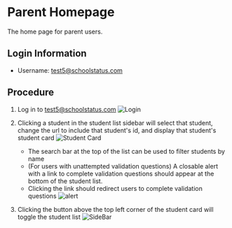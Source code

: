 # Parent Homepage
The home page for parent users.

## Login Information
- Username: test5@schoolstatus.com

## Procedure
1. Log in to test5@schoolstatus.com
![Login](https://www.evernote.com/l/Ab3y4Lh1wwhA7YAFq7SFkPAyGcBqWQFGHBgB/image.png)

2. Clicking a student in the student list sidebar will select that student, change the url to include that student's id, and display that student's student card
![Student Card](https://www.evernote.com/l/Ab1Xe_FyGPZAPYcY5vqKAjh37OcN4X6YpsMB/image.png)

	- The search bar at the top of the list can be used to filter students by name
	- (For users with unattempted validation questions) A closable alert with a link to complete validation questions should appear at the bottom of the student list.
	-  Clicking the link should redirect users to complete validation questions
![alert](https://www.evernote.com/l/Ab184fwgpCVByoTsgQRBHeLJBZFkSKEyTTsB/image.png)


3. Clicking the button above the top left corner of the student card will toggle the student list
![SideBar](https://www.evernote.com/l/Ab1GQr0f6AlPOKtZ4Q-ucSSKgXj2VhTWYRwB/image.png)
